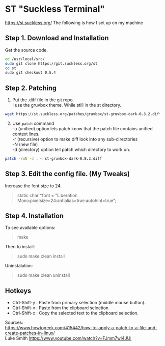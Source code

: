 # ST "Suckless Terminal"
https://st.suckless.org/
The following is how I set up on my machine

## Step 1. Download and Installation
Get the source code.
```bash
cd /usr/local/src/
sudo git clone https://git.suckless.org/st  
cd st
sudo git checkout 0.8.4  
```

## Step 2. Patching
1. Put the .diff file in the git repo.  
I use the gruvbox theme. While still in the st directory.
```bash
wget https://st.suckless.org/patches/gruvbox/st-gruvbox-dark-0.8.2.diff
```

2. Use `patch` command  
-u (unified) option lets patch know that the patch file contains unified context lines.  
-r (recursive) option to make diff look into any sub-directories  
-N (new file)  
-d (directory) option tell patch which directory to work on.  
```bash
patch -ruN -d . < st-gruvbox-dark-0.8.2.diff  
```

## Step 3. Edit the config file. (My Tweaks)
Increase the font size to 24.  
> static char \*font = "Liberation Mono:pixelsize=24:antialias=true:autohint=true";  

## Step 4. Installation
To see available options:  
> make  

Then to install:  
> sudo make clean install  

Uninstalation:  
> sudo make clean uninstall

## Hotkeys
* Ctrl-Shift-y : Paste from primary selection (middle mouse button).  
* Ctrl-Shift-v : Paste from the clipboard selection.  
* Ctrl-Shift-c : Copy the selected text to the clipboard selection.  

Sources:  
https://www.howtogeek.com/415442/how-to-apply-a-patch-to-a-file-and-create-patches-in-linux/  
Luke Smith https://www.youtube.com/watch?v=FJmm7wl4JUI